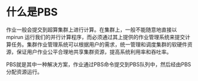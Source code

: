 # 什么是PBS

作业一般会提交到超算集群上进行计算。在集群上，一般不能随意地直接以 mpirun 运行我们的并行计算程序，而必须通过其上提供的作业管理系统来提交计算任务。集群作业管理系统可以根据用户的需求，统一管理和调度集群的软硬件资源，保证用户作业公平合理地共享集群资源，提高系统利用率和吞吐率。

PBS就是其中一种解决方案，作业通过PBS命令提交到PBS队列中，然后经由PBS分配资源运行。